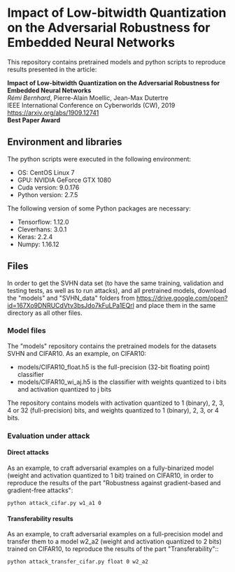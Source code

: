 # Impact of Low-bitwidth Quantization on the Adversarial Robustness for Embedded Neural Networks

This repository contains pretrained models and python scripts to reproduce results presented in the article:

**Impact of Low-bitwidth Quantization on the Adversarial Robustness for Embedded Neural Networks** </br>
*Rémi Bernhard*, Pierre-Alain Moellic, Jean-Max Dutertre </br>
IEEE International Conference on Cyberworlds (CW), 2019  </br>
https://arxiv.org/abs/1909.12741 <br/>
__Best Paper Award__


## Environment and libraries

The python scripts were executed in the following environment:

* OS: CentOS Linux 7
* GPU: NVIDIA GeForce GTX 1080 
* Cuda version: 9.0.176
* Python version: 2.7.5

The following version of some Python packages are necessary: 

* Tensorflow: 1.12.0
* Cleverhans: 3.0.1
* Keras: 2.2.4
* Numpy: 1.16.12


## Files

In order to get the SVHN data set (to have the same training, validation and testing tests, as well as to run attacks), and all pretrained models, download the "models" and "SVHN_data" folders from https://drive.google.com/open?id=167Xo9DNRUCdVtv3bsJdo7kFuLPa1EQrl and place them in the same directory as all other files.


### Model files
    
The "models" repository contains the pretrained models for the datasets SVHN and CIFAR10. As an example, on CIFAR10:    

* models/CIFAR10_float.h5 is the full-precision (32-bit floating point) classifier
* models/CIFAR10_wi_aj.h5 is the classifier with weights quantized to i bits and activation quantized to j bits

The repository contains models with activation quantized to 1 (binary), 2, 3, 4 or 32 (full-precision) bits, and weights quantized to
1 (binary), 2, 3, or 4 bits.

### Evaluation under attack

#### Direct attacks

As an example, to craft adversarial examples on a fully-binarized model (weight and activation quantized to 1 bit) trained on CIFAR10, in order 
to reproduce the results of the part "Robustness against gradient-based and gradient-free attacks":

    python attack_cifar.py w1_a1 0

#### Transferability results

As an example, to craft adversarial examples on a full-precision model and transfer them to a model w2_a2 (weight and activation
quantized to 2 bits) trained on CIFAR10, to reproduce the results of the part "Transferability"::

    python attack_transfer_cifar.py float 0 w2_a2
